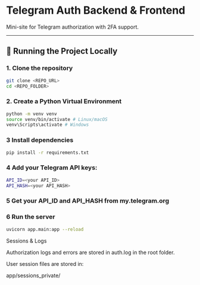 # Telegram Auth Backend & Frontend

Mini-site for Telegram authorization with 2FA support.

---

## 🚀 Running the Project Locally

### 1. Clone the repository

```bash
git clone <REPO_URL>
cd <REPO_FOLDER>
```

### 2. Create a Python Virtual Environment

```bash
python -m venv venv
source venv/bin/activate # Linux/macOS
venv\Scripts\activate # Windows
```

### 3 Install dependencies

```bash
pip install -r requirements.txt
```

### 4 Add your Telegram API keys:

```bash
API_ID=<your API_ID>
API_HASH=<your API_HASH>
```

### 5 Get your API_ID and API_HASH from my.telegram.org

### 6 Run the server

```bash
uvicorn app.main:app --reload
```

Sessions & Logs

Authorization logs and errors are stored in auth.log in the root folder.

User session files are stored in:

app/sessions_private/
